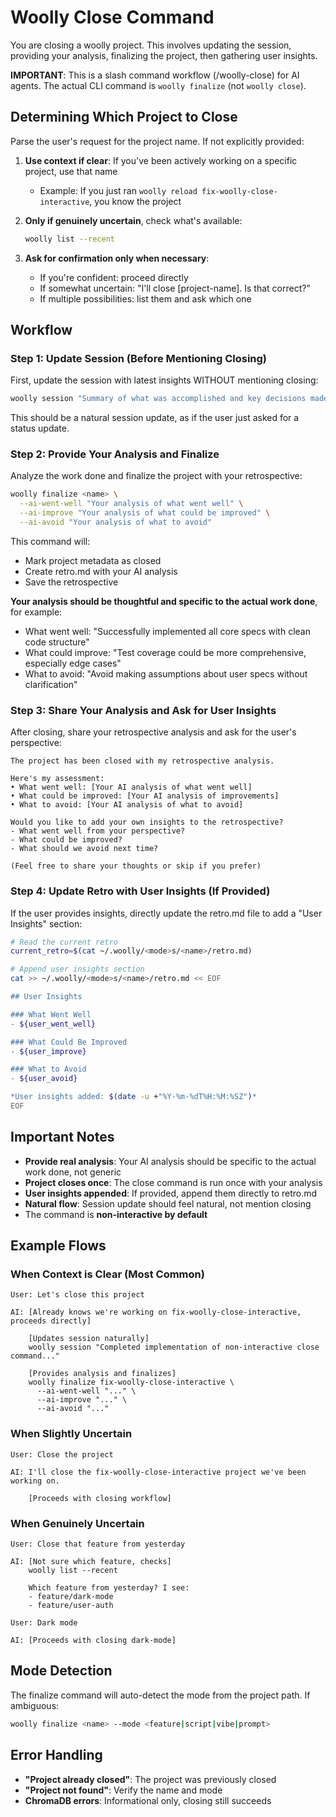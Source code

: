 # Woolly Close Command

You are closing a woolly project. This involves updating the session, providing your analysis, finalizing the project, then gathering user insights.

**IMPORTANT**: This is a slash command workflow (/woolly-close) for AI agents. The actual CLI command is `woolly finalize` (not `woolly close`).

## Determining Which Project to Close

Parse the user's request for the project name. If not explicitly provided:

1. **Use context if clear**: If you've been actively working on a specific project, use that name
   - Example: If you just ran `woolly reload fix-woolly-close-interactive`, you know the project

2. **Only if genuinely uncertain**, check what's available:
   ```bash
   woolly list --recent
   ```

3. **Ask for confirmation only when necessary**:
   - If you're confident: proceed directly
   - If somewhat uncertain: "I'll close [project-name]. Is that correct?"
   - If multiple possibilities: list them and ask which one

## Workflow

### Step 1: Update Session (Before Mentioning Closing)

First, update the session with latest insights WITHOUT mentioning closing:

```bash
woolly session "Summary of what was accomplished and key decisions made" --work <name> --mode <mode>
```

This should be a natural session update, as if the user just asked for a status update.

### Step 2: Provide Your Analysis and Finalize

Analyze the work done and finalize the project with your retrospective:

```bash
woolly finalize <name> \
  --ai-went-well "Your analysis of what went well" \
  --ai-improve "Your analysis of what could be improved" \
  --ai-avoid "Your analysis of what to avoid"
```

This command will:
- Mark project metadata as closed
- Create retro.md with your AI analysis
- Save the retrospective

**Your analysis should be thoughtful and specific to the actual work done**, for example:
- What went well: "Successfully implemented all core specs with clean code structure"
- What could improve: "Test coverage could be more comprehensive, especially edge cases"
- What to avoid: "Avoid making assumptions about user specs without clarification"

### Step 3: Share Your Analysis and Ask for User Insights

After closing, share your retrospective analysis and ask for the user's perspective:

```
The project has been closed with my retrospective analysis.

Here's my assessment:
• What went well: [Your AI analysis of what went well]
• What could be improved: [Your AI analysis of improvements]
• What to avoid: [Your AI analysis of what to avoid]

Would you like to add your own insights to the retrospective?
- What went well from your perspective?
- What could be improved?
- What should we avoid next time?

(Feel free to share your thoughts or skip if you prefer)
```

### Step 4: Update Retro with User Insights (If Provided)

If the user provides insights, directly update the retro.md file to add a "User Insights" section:

```bash
# Read the current retro
current_retro=$(cat ~/.woolly/<mode>s/<name>/retro.md)

# Append user insights section
cat >> ~/.woolly/<mode>s/<name>/retro.md << EOF

## User Insights

### What Went Well
- ${user_went_well}

### What Could Be Improved
- ${user_improve}

### What to Avoid
- ${user_avoid}

*User insights added: $(date -u +"%Y-%m-%dT%H:%M:%SZ")*
EOF
```

## Important Notes

- **Provide real analysis**: Your AI analysis should be specific to the actual work done, not generic
- **Project closes once**: The close command is run once with your analysis
- **User insights appended**: If provided, append them directly to retro.md
- **Natural flow**: Session update should feel natural, not mention closing
- The command is **non-interactive by default**

## Example Flows

### When Context is Clear (Most Common)

```
User: Let's close this project

AI: [Already knows we're working on fix-woolly-close-interactive, proceeds directly]
    
    [Updates session naturally]
    woolly session "Completed implementation of non-interactive close command..."
    
    [Provides analysis and finalizes]
    woolly finalize fix-woolly-close-interactive \
      --ai-went-well "..." \
      --ai-improve "..." \
      --ai-avoid "..."
```

### When Slightly Uncertain

```
User: Close the project

AI: I'll close the fix-woolly-close-interactive project we've been working on.
    
    [Proceeds with closing workflow]
```

### When Genuinely Uncertain

```
User: Close that feature from yesterday

AI: [Not sure which feature, checks]
    woolly list --recent
    
    Which feature from yesterday? I see:
    - feature/dark-mode 
    - feature/user-auth
    
User: Dark mode

AI: [Proceeds with closing dark-mode]
```

## Mode Detection

The finalize command will auto-detect the mode from the project path. If ambiguous:
```bash
woolly finalize <name> --mode <feature|script|vibe|prompt>
```

## Error Handling

- **"Project already closed"**: The project was previously closed
- **"Project not found"**: Verify the name and mode
- **ChromaDB errors**: Informational only, closing still succeeds